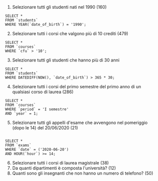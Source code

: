 1. Selezionare tutti gli studenti nati nel 1990 (160)
```
SELECT * 
FROM `students` 
WHERE YEAR(`date_of_birth`) = '1990'; 

```

2. Selezionare tutti i corsi che valgono più di 10 crediti (479)
```
SELECT * 
FROM `courses` 
WHERE `cfu` > '10';

```
3. Selezionare tutti gli studenti che hanno più di 30 anni
```
SELECT * 
FROM `students`
WHERE DATEDIFF(NOW(), `date_of_birth`) > 365 * 30;

```
4. Selezionare tutti i corsi del primo semestre del primo anno di un qualsiasi corso di
laurea (286)
```
SELECT * 
FROM `courses`
WHERE `period` = 'I semestre'
AND `year` = 1;

```

5. Selezionare tutti gli appelli d'esame che avvengono nel pomeriggio (dopo le 14) del
20/06/2020 (21)
```

SELECT * 
FROM `exams`
WHERE `date` = ('2020-06-20')
AND HOUR(`hour`) >= 14;

```
6. Selezionare tutti i corsi di laurea magistrale (38)
7. Da quanti dipartimenti è composta l'università? (12)
8. Quanti sono gli insegnanti che non hanno un numero di telefono? (50)